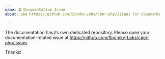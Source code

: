 ```yaml
---
name: ⛔ Documentation Issue
about: See https://github.com/Spomky-Labs/cbor-php/issues for documentation issues

---
```


The documentation has its own dedicated repository. Please open your
documentation-related issue at https://github.com/Spomky-Labs/cbor-php/issues

Thanks!